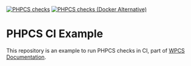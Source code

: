 [![PHPCS checks](https://github.com/Luc45/phpcs-ci-example/actions/workflows/phpcs.yml/badge.svg)](https://github.com/Luc45/phpcs-ci-example/actions/workflows/phpcs.yml)
[![PHPCS checks (Docker Alternative)](https://github.com/Luc45/phpcs-ci-example/actions/workflows/phpcs-docker-alternative.yml/badge.svg)](https://github.com/Luc45/phpcs-ci-example/actions/workflows/phpcs-docker-alternative.yml)

# PHPCS CI Example

This repository is an example to run PHPCS checks in CI, part of [WPCS Documentation](https://github.com/WordPress/WordPress-Coding-Standards/wiki/Running-in-GitHub-Actions).

